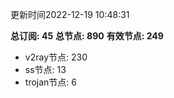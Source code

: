 更新时间2022-12-19 10:48:31

**总订阅: 45**
**总节点: 890**
**有效节点: 249**
- v2ray节点: 230
- ss节点: 13
- trojan节点: 6
